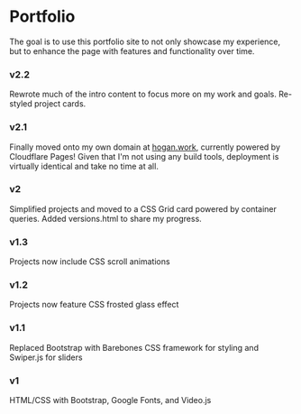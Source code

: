 # Portfolio

The goal is to use this portfolio site to not only showcase my experience, but to enhance the page with features and functionality over time.

### v2.2
Rewrote much of the intro content to focus more on my work and goals. Re-styled project cards.

### v2.1 
Finally moved onto my own domain at [hogan.work](https://www.hogan.work), currently powered by Cloudflare Pages! Given that I'm not using any build tools, deployment is virtually identical and take no time at all.

### v2
Simplified projects and moved to a CSS Grid card powered by container queries. 
Added versions.html to share my progress.

### v1.3
Projects now include CSS scroll animations


### v1.2
Projects now feature CSS frosted glass effect


### v1.1
Replaced Bootstrap with Barebones CSS framework for styling and Swiper.js for sliders


### v1
HTML/CSS with Bootstrap, Google Fonts, and Video.js

